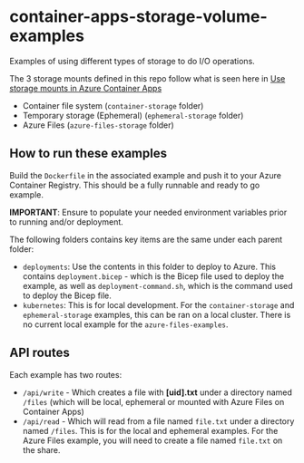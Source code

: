 # container-apps-storage-volume-examples
Examples of using different types of storage to do I/O operations.

The 3 storage mounts defined in this repo follow what is seen here in [Use storage mounts in Azure Container Apps](https://learn.microsoft.com/en-us/azure/container-apps/storage-mounts?pivots=aca-cli)

- Container file system (`container-storage` folder)
- Temporary storage (Ephemeral) (`ephemeral-storage` folder)
- Azure Files (`azure-files-storage` folder)

## How to run these examples
Build the `Dockerfile` in the associated example and push it to your Azure Container Registry. This should be a fully runnable and ready to go example.

**IMPORTANT**: Ensure to populate your needed environment variables prior to running and/or deployment.

The following folders contains key items are the same under each parent folder:
- `deployments`: Use the contents in this folder to deploy to Azure. This contains `deployment.bicep` - which is the Bicep file used to deploy the example, as well as `deployment-command.sh`, which is the command used to deploy the Bicep file.
- `kubernetes`: This is for local development. For the `container-storage` and `ephemeral-storage` examples, this can be ran on a local cluster. There is no current local example for the `azure-files-examples`.

## API routes
Each example has two routes:
- `/api/write` - Which creates a file with **[uid].txt** under a directory named `/files` (which will be local, ephemeral or mounted with Azure Files on Container Apps)
- `/api/read` - Which will read from a file named `file.txt` under a directory named `/files`. This is for the local and ephemeral examples. For the Azure Files example, you will need to create a file named `file.txt` on the share.

  